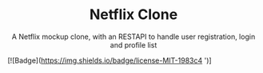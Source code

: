 <h1 align="center">Netflix Clone</h1>
<p align="center"> A Netflix mockup clone, with an RESTAPI to handle user registration, login and profile list</p>

[![Badge](https://img.shields.io/badge/license-MIT-1983c4
')]
